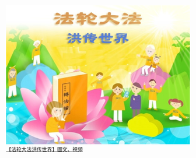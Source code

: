 
<tr>
        <td width="640"><img src="gm/img/fldfhao.jpg"></td>
        <td><a href="https://github.com/3fmd/gm/blob/master/gm/epub/fldfhao.epub?raw=true">【法轮大法洪传世界】圖文、視頻</a></td>
</tr>
